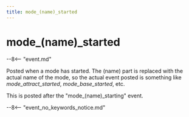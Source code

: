 ```yaml
---
title: mode_(name)_started
---
```


# mode_(name)\_started


--8<-- "event.md"

Posted when a mode has started. The (name) part is replaced with the
actual name of the mode, so the actual event posted is something like
*mode_attract_started*, *mode_base_started*, etc.

This is posted after the "mode_(name)\_starting" event.

--8<-- "event_no_keywords_notice.md"
